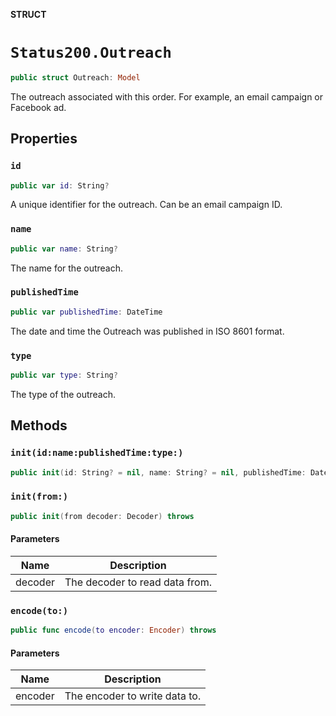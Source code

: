 **STRUCT**

# `Status200.Outreach`

```swift
public struct Outreach: Model
```

The outreach associated with this order. For example, an email campaign or Facebook ad.

## Properties
### `id`

```swift
public var id: String?
```

A unique identifier for the outreach. Can be an email campaign ID.

### `name`

```swift
public var name: String?
```

The name for the outreach.

### `publishedTime`

```swift
public var publishedTime: DateTime
```

The date and time the Outreach was published in ISO 8601 format.

### `type`

```swift
public var type: String?
```

The type of the outreach.

## Methods
### `init(id:name:publishedTime:type:)`

```swift
public init(id: String? = nil, name: String? = nil, publishedTime: Date? = nil, type: String? = nil)
```

### `init(from:)`

```swift
public init(from decoder: Decoder) throws
```

#### Parameters

| Name | Description |
| ---- | ----------- |
| decoder | The decoder to read data from. |

### `encode(to:)`

```swift
public func encode(to encoder: Encoder) throws
```

#### Parameters

| Name | Description |
| ---- | ----------- |
| encoder | The encoder to write data to. |
